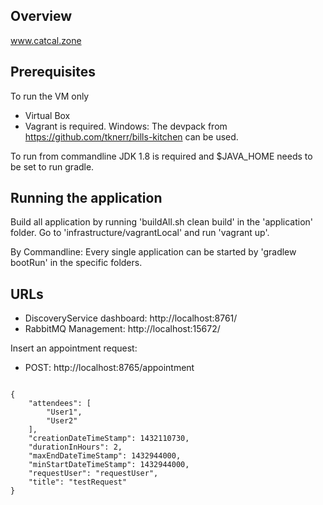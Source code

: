 ## Overview

www.catcal.zone

## Prerequisites

To run the VM only 
* Virtual Box
* Vagrant
is required.
Windows: The devpack from https://github.com/tknerr/bills-kitchen can be used. 

To run from commandline JDK 1.8 is required and $JAVA_HOME needs to be set to run gradle.

## Running the application

Build all application by running 'buildAll.sh clean build' in the 'application' folder.
Go to 'infrastructure/vagrantLocal' and run 'vagrant up'.

By Commandline: 
Every single application can be started by 'gradlew bootRun' in the specific folders.

## URLs

* DiscoveryService dashboard: http://localhost:8761/
* RabbitMQ Management: http://localhost:15672/

Insert an appointment request: 
* POST: http://localhost:8765/appointment

<code>
{
    "attendees": [
        "User1", 
        "User2"
    ], 
    "creationDateTimeStamp": 1432110730, 
    "durationInHours": 2,
    "maxEndDateTimeStamp": 1432944000, 
    "minStartDateTimeStamp": 1432944000, 
    "requestUser": "requestUser", 
    "title": "testRequest"
}
</code>